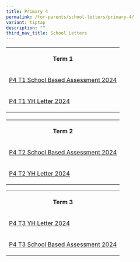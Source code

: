 ```yaml
---
title: Primary 4
permalink: /for-parents/school-letters/primary-4/
variant: tiptap
description: ""
third_nav_title: School Letters
---
```

<table style="minWidth: 25px">
<colgroup>
<col>
</colgroup>
<tbody>
<tr>
<th rowspan="1" colspan="1">
<p>Term 1</p>
</th>
</tr>
<tr>
<td rowspan="1" colspan="1">
<p><a href="/files/2024 Assessment/MPS_2024_T1_032_Primary_4_Assessment_2024.pdf" rel="noopener noreferrer nofollow" target="_blank">P4 T1 School Based Assessment 2024</a>
</p>
</td>
</tr>
<tr>
<td rowspan="1" colspan="1">
<p><a href="/files/YH Letters/MPS_2024_T1___02d__P4_YH_Letter_and_COE_.pdf" rel="noopener noreferrer nofollow" target="_blank">P4 T1 YH Letter 2024</a>
</p>
</td>
</tr>
</tbody>
</table>
<h4></h4>
<table style="minWidth: 75px">
<colgroup>
<col>
<col>
<col>
</colgroup>
<tbody>
<tr>
<th rowspan="1" colspan="3">
<p>Term 2</p>
</th>
</tr>
<tr>
<td rowspan="1" colspan="3">
<p><a href="/files/2024 Assessment/MPS2024T2_145_P4_Assessment_2024__Term_2__11_Apr.pdf" rel="noopener noreferrer nofollow" target="_blank">P4 T2 School Based Assessment 2024</a>
</p>
</td>
</tr>
<tr>
<td rowspan="1" colspan="3">
<p><a href="/files/YH Letters/MPS_2024_T2___119d___P4_YH_Letter___COE.pdf" rel="noopener noreferrer nofollow" target="_blank">P4 T2 YH Letter 2024</a>
</p>
</td>
</tr>
</tbody>
</table>
<p></p>
<table style="minWidth: 25px">
<colgroup>
<col>
</colgroup>
<tbody>
<tr>
<th rowspan="1" colspan="1">
<p>Term 3</p>
</th>
</tr>
<tr>
<td rowspan="1" colspan="1">
<p><a href="/files/YH Letters/MPS_2024_T3___244d__P4_YH_Letter_and_COE.pdf" rel="noopener noreferrer nofollow" target="_blank">P4 T3 YH Letter 2024</a>
</p>
</td>
</tr>
<tr>
<td rowspan="1" colspan="1">
<p><a href="/files/2024 Assessment/MPS2024T3_296___P4_Assessment_2024__Term_3_.pdf" rel="noopener noreferrer nofollow" target="_blank">P4 T3 School Based Assessment 2024</a>
</p>
</td>
</tr>
</tbody>
</table>
<p></p>